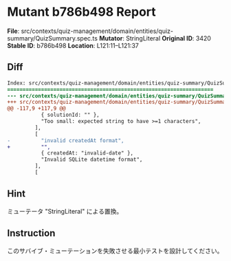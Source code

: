 # Mutant b786b498 Report

**File**: src/contexts/quiz-management/domain/entities/quiz-summary/QuizSummary.spec.ts
**Mutator**: StringLiteral
**Original ID**: 3420
**Stable ID**: b786b498
**Location**: L121:11–L121:37

## Diff

```diff
Index: src/contexts/quiz-management/domain/entities/quiz-summary/QuizSummary.spec.ts
===================================================================
--- src/contexts/quiz-management/domain/entities/quiz-summary/QuizSummary.spec.ts	original
+++ src/contexts/quiz-management/domain/entities/quiz-summary/QuizSummary.spec.ts	mutated #3420
@@ -117,9 +117,9 @@
           { solutionId: "" },
           "Too small: expected string to have >=1 characters",
         ],
         [
-          "invalid createdAt format",
+          "",
           { createdAt: "invalid-date" },
           "Invalid SQLite datetime format",
         ],
         [
```

## Hint

ミューテータ "StringLiteral" による置換。

## Instruction

このサバイブ・ミューテーションを失敗させる最小テストを設計してください。
